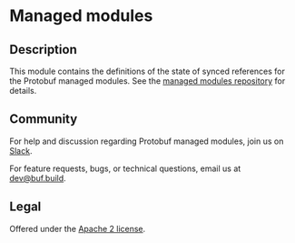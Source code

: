 # Managed modules

## Description

This module contains the definitions of the state of synced references for the Protobuf managed
modules. See the [managed modules repository][modules-git-repo] for details.

## Community

For help and discussion regarding Protobuf managed modules, join us on [Slack][slack].

For feature requests, bugs, or technical questions, email us at [dev@buf.build](dev@buf.build).

## Legal

Offered under the [Apache 2 license][license].

[modules-git-repo]: https://github.com/bufbuild/modules
[license]: https://github.com/bufbuild/modules/blob/main/LICENSE
[slack]: https://buf.build/links/slack
